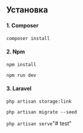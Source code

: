 ## Установка

#### 1. Composer

`` composer install ``

#### 2. Npm

`` npm install ``

`` npm run dev ``

#### 3. Laravel

`` php artisan storage:link  ``

`` php artisan migrate --seed ``

`` php artisan serve ``"# test"  
